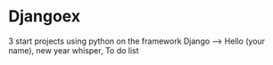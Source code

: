 # Djangoex
3 start projects using python on the framework Django --> Hello (your name), new year whisper, To do list
